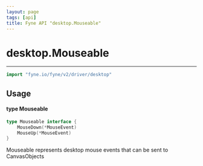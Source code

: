 ```yaml
---
layout: page
tags: [api]
title: Fyne API "desktop.Mouseable"
---
```


# desktop.Mouseable
---
```go
import "fyne.io/fyne/v2/driver/desktop"
```

## Usage

#### type Mouseable

```go
type Mouseable interface {
	MouseDown(*MouseEvent)
	MouseUp(*MouseEvent)
}
```

Mouseable represents desktop mouse events that can be sent to CanvasObjects
